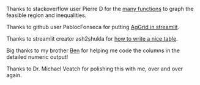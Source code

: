 Thanks to stackoverflow user Pierre D for the [many functions](https://stackoverflow.com/a/65344728) to graph the feasible region and inequalities.

Thanks to github user PablocFonseca for putting [AgGrid in streamlit](https://discuss.streamlit.io/t/ag-grid-component-with-input-support/8108).

Thanks to streamlit creator ash2shukla for [how to write a nice table](https://discuss.streamlit.io/t/questions-on-st-table/6878/3).

Big thanks to my brother [Ben](https://github.com/TheBengineer) for helping me code the columns in the detailed numeric output!

Thanks to Dr. Michael Veatch for polishing this with me, over and over again.

